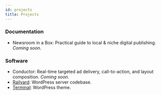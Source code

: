 ```yaml
---
id: projects
title: Projects
---
```


### Documentation
- Newsroom in a Box: Practical guide to local & niche digital publishing. _Coming soon._

### Software
- Conductor: Real-time targeted ad delivery, call-to-action, and layout composition. _Coming soon._
- [Railyard](https://github.com/davisshaver/railyard): WordPress server codebase.
- [Terminal](https://github.com/davisshaver/terminal): WordPress theme.